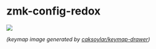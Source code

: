 # zmk-config-redox


<img src="keymap-drawer/redox.svg" >

_(keymap image generated by [caksoylar/keymap-drawer](https://github.com/caksoylar/keymap-drawer))_